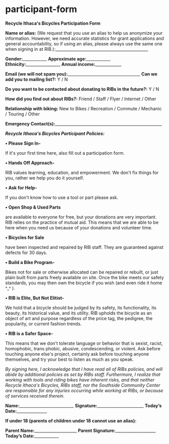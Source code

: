 # participant-form

<b>Recycle Ithaca's Bicycles Participation Form</b>

<b>Name or alias:</b> (We request that you use an alias to help us anonymize your information. However, we need accurate statistics for grant applications and general accountability, so if using an alias, please always use the same one when signing in at RIB.):______________________________________________

<b>Gender:</b>____________ <b>Approximate age:</b>____________ <b>Ethnicity:</b>_________________ <b>Annual income:</b>_____________     

<b>Email (we will not spam you):</b>____________________________________ <b>Can we add you to mailing list?:</b>  Y  /  N

<b>Do you want to be contacted about donating to RIBs in the future?:</b>  Y  /  N

<b>How did you find out about RIBs?:</b>  Friend  /  Staff  /  Flyer  /  Internet  /  Other

<b>Relationship with biking:</b> New to Bikes  /  Recreation /  Commute  /  Mechanic  /  Touring  /  Other

<b>Emergency Contact(s):</b>_____________________________________________________

<i><b>Recycle Ithaca's Bicycles Participant Policies:</b></i>

<b>• Please Sign In- </b>
	
If it's your first time here, also fill out a participation form.
	
<b>• Hands Off Approach- </b>
	
RIB values learning, education, and empowerment.  We don't fix things for you, rather we help you do it yourself.

<b>• Ask for Help- </b>
	
If you don't know how to use a tool or part please ask.
	
<b>• Open Shop & Used Parts</b>

are available to everyone for free, but your donations are very important. RIB relies on the practice of mutual aid.  This means that we are able to be here when you need us because of your donations and volunteer time.

<b>• Bicycles for Sale </b>
	
have been inspected and repaired by RIB staff.  They are guaranteed against defects for 30 days.

<b>• Build a Bike Program- </b>
	
Bikes not for sale or otherwise allocated can be repaired or rebuilt, or just plain built from parts freely available on site. Once the bike meets our safety standards, you may then own the bicycle if you wish (and even ride it home ^_^ ).

<b>• RIB is Elite, But Not Elitist- </b>
	
We hold that a bicycle should be judged by its safety, its functionality, its beauty, its historical value, and its utility. RIB upholds the bicycle as an object of art and purpose regardless of the price tag, the pedigree, the popularity, or current fashion trends.

<b>• RIB is a Safer Space- </b>
	
This means that we don't tolerate language or behavior that is sexist, racist, homophobic, trans phobic, abusive, condescending, or violent. Ask before touching anyone else's project, certainly ask before touching anyone themselves, and try your best to listen as much as you speak.

<i>By signing here, I acknowledge that I have read all of RIBs policies, and will abide by additional policies as set by RIBs staff.  Furthermore, I realize that working with tools and riding bikes have inherent risks, and that neither Recycle Ithaca's Bicycles, RIBs staff, nor the Southside Community Center are responsible for any injuries occurring while working at RIBs, or because of services received therein.</i>

<b>Name:</b>___________________________ <b>Signature:</b>_______________________ <b>Today’s Date:</b>_______________

<b>If under 18 (parents of children under 18 cannot use an alias):</b>

<b>Parent Name:</b>_____________________ <b>Parent Signature:</b>____________________ <b>Today’s Date:</b>____________

